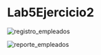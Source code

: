 # Lab5Ejercicio2

![registro_empleados](https://user-images.githubusercontent.com/63487663/193638499-6decb65b-07e9-4fdf-8162-0b8c6921bf28.PNG)

![reporte_empleados](https://user-images.githubusercontent.com/63487663/193638526-a2b9eae9-790f-42fc-826d-14b5116470ab.PNG)
